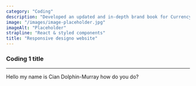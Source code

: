 ```yaml
---
category: "Coding"
description: "Developed an updated and in-depth brand book for CurrencyFair, to improve consistency across the brand as we began to scale and enter more countries."
image: "/images/image-placeholder.jpg"
imageAlt: "Placeholder"
strapline: "React & styled components"
title: "Responsive designo website"
---
```


### Coding 1 title

---

Hello my name is Cian Dolphin-Murray how do you do?
